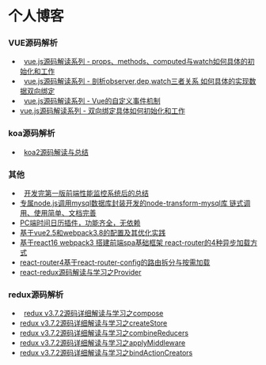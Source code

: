 # 个人博客

### VUE源码解析
*   [vue.js源码解读系列 - props、methods、computed与watch如何具体的初始化和工作](http://blog.seosiwei.com/detail/25)
*   [vue.js源码解读系列 - 剖析observer,dep,watch三者关系 如何具体的实现数据双向绑定](http://blog.seosiwei.com/detail/24)
*   [vue.js源码解读系列 - Vue的自定义事件机制](http://blog.seosiwei.com/detail/23)
*   [vue.js源码解读系列 - 双向绑定具体如何初始化和工作](http://blog.seosiwei.com/detail/22)
### koa源码解析
*   [koa2源码解读与总结](http://blog.seosiwei.com/detail/21)
### 其他
*   [开发完第一版前端性能监控系统后的总结](http://blog.seosiwei.com/detail/19)
*   [专属node.js调用mysql数据库封装开发的node-transform-mysql库 链式调用、使用简单、文档完善](http://blog.seosiwei.com/detail/18)
*   [PC端时间日历插件，功能齐全，无依赖](http://blog.seosiwei.com/detail/8)
*   [基于vue2.5和webpack3.8的配置及其优化实践](http://blog.seosiwei.com/detail/9)
*   [基于react16 webpack3 搭建前端spa基础框架 react-router的4种异步加载方式](http://blog.seosiwei.com/detail/10)
*   [react-router4基于react-router-config的路由拆分与按需加载](http://blog.seosiwei.com/detail/11)
*   [react-redux源码解读与学习之Provider](http://blog.seosiwei.com/detail/17)
### redux源码解析
*   [redux v3.7.2源码详细解读与学习之compose](http://blog.seosiwei.com/detail/12)
*   [redux v3.7.2源码详细解读与学习之createStore](http://blog.seosiwei.com/detail/13)
*   [redux v3.7.2源码详细解读与学习之combineReducers](http://blog.seosiwei.com/detail/14)
*   [redux v3.7.2源码详细解读与学习之applyMiddleware](http://blog.seosiwei.com/detail/15)
*   [redux v3.7.2源码详细解读与学习之bindActionCreators](http://blog.seosiwei.com/detail/16)

